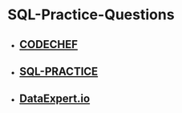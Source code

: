 # SQL-Practice-Questions

- ## [CODECHEF](https://www.codechef.com/practice/sql-case-studies-topic-wise)
- ## [SQL-PRACTICE](https://www.sql-practice.com/)
- ## [DataExpert.io](https://www.dataexpert.io/questions)
